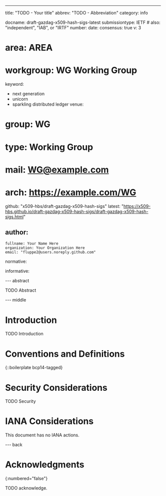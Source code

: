 ---
title: "TODO - Your title"
abbrev: "TODO - Abbreviation"
category: info

docname: draft-gazdag-x509-hash-sigs-latest
submissiontype: IETF  # also: "independent", "IAB", or "IRTF"
number:
date:
consensus: true
v: 3
# area: AREA
# workgroup: WG Working Group
keyword:
 - next generation
 - unicorn
 - sparkling distributed ledger
venue:
#  group: WG
#  type: Working Group
#  mail: WG@example.com
#  arch: https://example.com/WG
  github: "x509-hbs/draft-gazdag-x509-hash-sigs"
  latest: "https://x509-hbs.github.io/draft-gazdag-x509-hash-sigs/draft-gazdag-x509-hash-sigs.html"

author:
 -
    fullname: Your Name Here
    organization: Your Organization Here
    email: "fluppe2@users.noreply.github.com"

normative:

informative:


--- abstract

TODO Abstract


--- middle

# Introduction

TODO Introduction


# Conventions and Definitions

{::boilerplate bcp14-tagged}


# Security Considerations

TODO Security


# IANA Considerations

This document has no IANA actions.


--- back

# Acknowledgments
{:numbered="false"}

TODO acknowledge.
